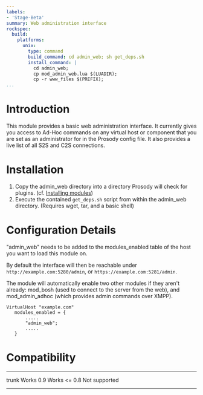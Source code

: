 ```yaml
---
labels:
- 'Stage-Beta'
summary: Web administration interface
rockspec:
  build:
    platforms:
      unix:
        type: command
        build_command: cd admin_web; sh get_deps.sh
        install_command: |
          cd admin_web;
          cp mod_admin_web.lua $(LUADIR);
          cp -r www_files $(PREFIX);
...
```


Introduction
============

This module provides a basic web administration interface. It currently
gives you access to Ad-Hoc commands on any virtual host or component
that you are set as an administrator for in the Prosody config file. It
also provides a live list of all S2S and C2S connections.

Installation
============

1.  Copy the admin\_web directory into a directory Prosody will check
    for plugins. (cf. [Installing
    modules](http://prosody.im/doc/installing_modules))
2.  Execute the contained `get_deps.sh` script from within the admin\_web
    directory. (Requires wget, tar, and a basic shell)

Configuration Details
=====================

"admin\_web" needs to be added to the modules\_enabled table of the host
you want to load this module on.

By default the interface will then be reachable under
`http://example.com:5280/admin`, or `https://example.com:5281/admin`.

The module will automatically enable two other modules if they aren't
already: mod\_bosh (used to connect to the server from the web), and
mod\_admin\_adhoc (which provides admin commands over XMPP).

    VirtualHost "example.com"
       modules_enabled = {
           .....
           "admin_web";
           .....
       }

Compatibility
=============

  --------- ---------------
  trunk     Works
  0.9       Works
  \<= 0.8   Not supported
  --------- ---------------
